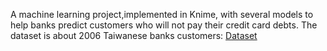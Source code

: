 A machine learning project,implemented in Knime, with several models to help banks predict customers who will not pay their credit card debts. 
The dataset is about 2006 Taiwanese banks customers: <a href="https://archive.ics.uci.edu/ml/datasets/default+of+credit+card+clients">Dataset</a>
